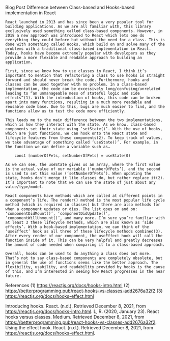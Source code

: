 Blog Post
Difference between Class-based and Hooks-based implementation in React


    React launched in 2013 and has since been a very popular tool for building applications. As we are all familiar with, this library exclusively used something called class-based components. However, in 2018 a new approach was introduced to React which lets one do everything they could before but without the need for a class. This is done with something called Hooks, which build on and solve many of the problems with a traditional class-based implementation in React. Today, hooks have become extremely popular with developers as they provide a more flexible and readable approach to building an application.

	First, since we know how to use classes in React, I think it’s important to mention that refactoring a class to use hooks is straight forward and should never break the code. Furthermore, hooks and classes can be used together with no problem. In a class-based implementation, the code can be excessively long/confusing/unrelated leading to “an unmanageable mess of stateful logic and side effects”(1). With the introduction of hooks, this code can be broken apart into many functions, resulting in a much more readable and reusable code base. Due to this, bugs are much easier to find, and the functions allow us to test the code more efficiently. 

	This leads me to the main difference between the two implementations, which is how they interact with the state. As we know, class-based components set their state using ‘setState()’. With the use of hooks, which are just functions, we can hook onto the React state and lifecycle features from these components(2). To keep track of values, we take advantage of something called ‘useState()’. For example, in the function we can define a variable such as…
 
        const [numberOfPets, setNumberOfPets] = useState(0)

    As we can see, the useState gives us an array, where the first value is the actual value of our variable (‘numberOfPets’), and the second is used to set this value (‘setNumberOfPets’). When updating the state, hooks don’t merge it like classes do, but rather replace it(2). It’s important to note that we can use the state of just about any value/type/model. 

	React components have methods which are called at different points in a component’s life. The render() method is the most popular life cycle method (which is required in classes) but there are also methods for when a component updates or dies. The list goes on and on: ‘componentDidMount()’, ‘componentDidUpdate()’, ‘componentWillUnmount()’, and many more. I’m sure you’re familiar with at least 3 these lifecycle methods, which are also known as ‘side effects’. With a hook-based implementation, we can think of the ‘useEffect’ hook as all three of these lifecycle methods combined(3). After every render of our component, the useEffect hook will call the function inside of it. This can be very helpful and greatly decreases the amount of code needed when comparing it to a class-based approach. 

	Overall, hooks can be used to do anything a class does but more. That’s not to say class-based components are completely obsolete, but in general the use of functions seems like the better approach. The flexibility, usability, and readability provided by hooks is the cause of this, and I’m interested in seeing how React progresses in the near future. 


References
(1)	https://reactjs.org/docs/hooks-intro.html
(2)	https://betterprogramming.pub/react-hooks-vs-classes-add2676a32f2
(3)	https://reactjs.org/docs/hooks-effect.html

Introducing hooks. React. (n.d.). Retrieved December 8, 2021, from https://reactjs.org/docs/hooks-intro.html. 
L, R. (2020, January 23). React hooks versus classes. Medium. Retrieved December 8, 2021, from https://betterprogramming.pub/react-hooks-vs-classes-add2676a32f2. 
Using the effect hook. React. (n.d.). Retrieved December 8, 2021, from https://reactjs.org/docs/hooks-effect.html. 

